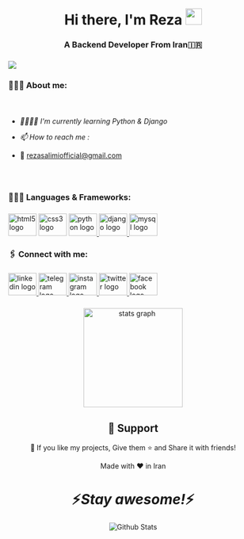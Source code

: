 <div align="center">
   <h1>Hi there, I'm Reza</a> <img src="https://media.giphy.com/media/hvRJCLFzcasrR4ia7z/giphy.gif" width="33px"> </h1>
</div>

###

<h3 align="center">A Backend Developer From Iran🇮🇷</h3>

###

<div align="left">
  <img src="https://visitor-badge.laobi.icu/badge?page_id=rezar.rezar&right_color=coral"  />
</div>

###

<h3 align="left">🙋🏻‍♂️ About me:</h3>

###
<br />
<p align="center">

 - <i>🌱🧑🏻‍💻 I'm currently learning Python & Django</i>
 
 - <i>📫 How to reach me :</i>
   
 - 📧 rezasalimiofficial@gmail.com

###

<p align="left">ㅤㅤㅤㅤㅤㅤㅤㅤㅤ</p>

###

<h3 align="left">🧑🏻‍💻 Languages & Frameworks:</h3>

###

<div align="left">
  <img src="https://cdn.jsdelivr.net/gh/devicons/devicon/icons/html5/html5-original.svg" height="45" width="57" alt="html5 logo"  /> 
  <img src="https://cdn.jsdelivr.net/gh/devicons/devicon/icons/css3/css3-original.svg" height="45" width="57" alt="css3 logo"  />
   <a href="https://www.python.org" target="_blank" rel="noreferrer">
  <img src="https://cdn.jsdelivr.net/gh/devicons/devicon/icons/python/python-original.svg" height="45" width="57" alt="python logo"  />
        </a>
   <a href="https://www.djangoproject.com/" target="_blank" rel="noreferrer">
  <img src="https://cdn.jsdelivr.net/gh/devicons/devicon/icons/django/django-plain.svg" height="45" width="57" alt="django logo"  />
      </a>
   <a href="https://www.mysql.com/" target="_blank" rel="noreferrer">
  <img src="https://cdn.jsdelivr.net/gh/devicons/devicon/icons/mysql/mysql-original.svg" height="45" width="57" alt="mysql logo"  />
      </a>
</div>

###

<h3 align="left">🖇️ Connect with me:</h3>

###

<div align="left">
  <a href="https://www.linkedin.com/in/reza-salimi-bb718b247" target="_blank">
    <img src="https://raw.githubusercontent.com/maurodesouza/profile-readme-generator/master/src/assets/icons/social/linkedin/default.svg" width="57" height="45" alt="linkedin logo"  />
  </a>
  <a href="https://t.me/rzaw_sa" target="_blank">
    <img src="https://raw.githubusercontent.com/maurodesouza/profile-readme-generator/master/src/assets/icons/social/telegram/default.svg" width="57" height="45" alt="telegram logo"  />
  </a>
  <a href="https://www.instagram.com/rzaw_sa" target="_blank">
    <img src="https://raw.githubusercontent.com/maurodesouza/profile-readme-generator/master/src/assets/icons/social/instagram/default.svg" width="57" height="45" alt="instagram logo"  />
  </a>
  <a href="https://twitter.com/_Reza_s?t=aJKxze6Wc6bFOqzsOxvSEw&s=09" target="_blank">
    <img src="https://raw.githubusercontent.com/maurodesouza/profile-readme-generator/master/src/assets/icons/social/twitter/default.svg" width="57" height="45" alt="twitter logo"  />
  </a>
  <a href="https://www.facebook.com/profile.php?id=100081179752868" target="_blank">
    <img src="https://raw.githubusercontent.com/maurodesouza/profile-readme-generator/master/src/assets/icons/social/facebook/default.svg" width="57" height="45" alt="facebook logo"  />
  </a>
</div>

###

<div align="center">
  <img src="https://github-readme-stats.vercel.app/api?hide_title=false&hide_rank=false&show_icons=true&include_all_commits=true&count_private=false&disable_animations=false&theme=github_dark&locale=en&hide_border=false&username=rezar" height="200" alt="stats graph"  />


###
<h2 align="center">🤝 Support</h2>

<p align="center">💙 If you like my projects, Give them ⭐ and Share it with friends!</p>
</p>
<p align="center">Made with ❤️ in Iran</p>

<h1 align='center'>⚡️<i>Stay awesome!</i>⚡️</h1>

<p align="center">
        <img src="https://raw.githubusercontent.com/mayhemantt/mayhemantt/Update/svg/Bottom.svg" alt="Github Stats" />
</p>


